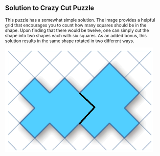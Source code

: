 ## Solution to Crazy Cut Puzzle

This puzzle has a somewhat simple solution. 
The image provides a helpful grid that encourages you to count how many squares should be in the shape.
Upon finding that there would be twelve, one can simply cut the shape into two shapes each with six squares.
As an added bonus, this solution results in the same shape rotated in two different ways.

![Crazy Cut Solution](/part_2/images/Github_part_2.png)
